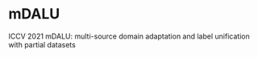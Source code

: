 # mDALU
ICCV 2021 mDALU: multi-source domain adaptation and label unification with partial datasets
